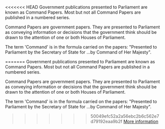 <<<<<<< HEAD
Government publications presented to Parliament are known as Command Papers. Most but not all Command Papers are published in a numbered series.

Command Papers are government papers. They are presented to Parliament as conveying information or decisions that the government think should be drawn to the attention of one or both Houses of Parliament.

The term 'Command' is in the formula carried on the papers: "Presented to Parliament by the Secretary of State for ...by Command of Her Majesty".

=======
Government publications presented to Parliament are known as Command Papers. Most but not all Command Papers are published in a numbered series.

Command Papers are government papers. They are presented to Parliament as conveying information or decisions that the government think should be drawn to the attention of one or both Houses of Parliament.

The term 'Command' is in the formula carried on the papers: "Presented to Parliament by the Secretary of State for ...by Command of Her Majesty".

>>>>>>> 50049efc52a2a56ebc2b6c562e7d79192eaa9b2f
[More information](http://www.parliament.uk/about/how/publications/government/)
